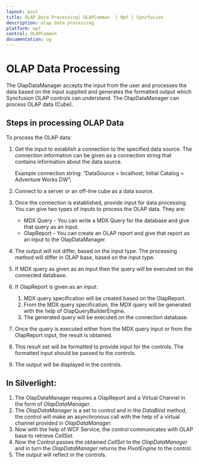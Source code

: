 ```yaml
---
layout: post
title: OLAP Data Processing| OLAPCommon  | Wpf | Syncfusion
description: olap data processing
platform: wpf
control: OLAPCommon 
documentation: ug
---
```


# OLAP Data Processing

The OlapDataManager accepts the input from the user and processes the data based on the input supplied and generates the formatted output which Syncfusion OLAP controls can understand. The OlapDataManager can process OLAP data (Cube).

## Steps in processing OLAP Data

To process the OLAP data:

1. Get the input to establish a connection to the specified data source. The connection information can be given as a connection string that contains information about the data source. 

   Example connection string: “DataSource = localhost; Initial Catalog = Adventure Works DW”;

2. Connect to a server or an off-line cube as a data source.
3. Once the connection is established, provide input for data processing. You can give two types of inputs to process the OLAP data. They are:
   * MDX Query - You can write a MDX Query for the database and give that query as an input.
   * OlapReport - You can create an OLAP report and give that report as an input to the OlapDataManager.
4. The output will not differ, based on the input type. The processing method will differ in OLAP base, based on the input type.
5. If MDX query as given as an input then the query will be executed on the connected database.
6. If OlapReport is given as an input:
   1. MDX query specification will be created based on the OlapReport.
   2. From the MDX query specification, the MDX query will be generated with the help of OlapQueryBuilderEngine. 
   3. The generated query will be executed on the connection database.
7. Once the query is executed either from the MDX query input or from the OlapReport input, the result is obtained.
8. This result set will be formatted to provide input for the controls. The formatted input should be passed to the controls.
9. The output will be displayed in the controls.



## In Silverlight:

1. The OlapDataManager requires a OlapReport and a Virtual Channel in the form of _OlapDataManager_.
2. The _OlapDataManager_ is a set to control and in the _DataBind_ method, the control will make an asynchronous call with the help of a virtual channel provided in _OlapDataManager._
3. Now with the help of WCF Service, the control communicates with OLAP base to retrieve _CellSet_.
4. Now the Control passes the obtained _CellSet_ to the _OlapDataManager_ and in turn the _OlapDataManager_ returns the _PivotEngine_ to the control.
5. The output will reflect in the controls.



